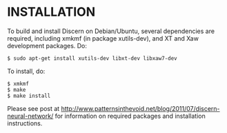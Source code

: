 
INSTALLATION
============================================

To build and install Discern on Debian/Ubuntu, several dependencies are 
required, including xmkmf (in package xutils-dev), and XT and Xaw 
development packages. Do:

    $ sudo apt-get install xutils-dev libxt-dev libxaw7-dev

To install, do:

    $ xmkmf
    $ make
    $ make install

Please see post at 
<http://www.patternsinthevoid.net/blog/2011/07/discern-neural-network/>
for information on required packages and installation instructions.